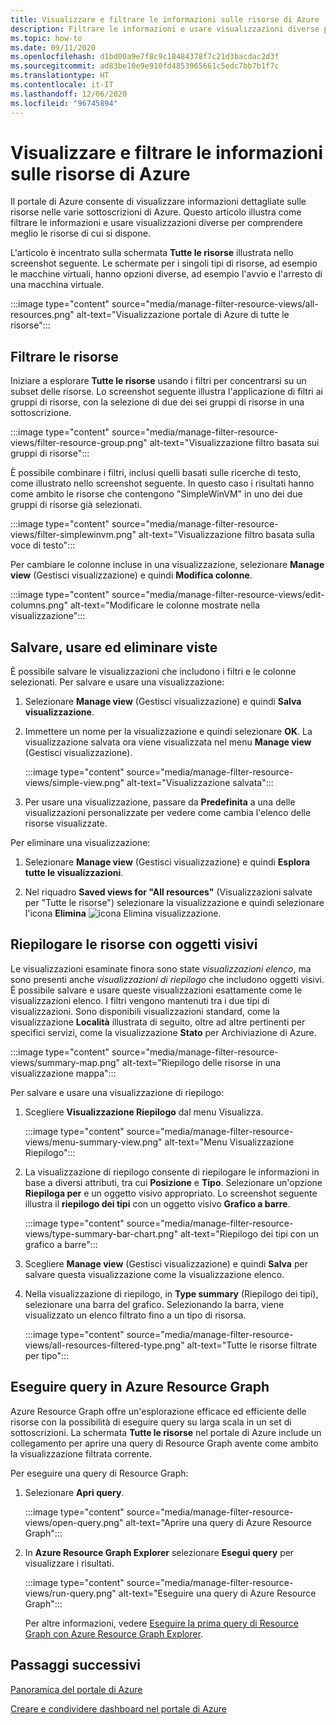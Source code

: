 ```yaml
---
title: Visualizzare e filtrare le informazioni sulle risorse di Azure
description: Filtrare le informazioni e usare visualizzazioni diverse per comprendere meglio le risorse di Azure di cui si dispone.
ms.topic: how-to
ms.date: 09/11/2020
ms.openlocfilehash: d1bd00a9e7f8c9c18484378f7c21d3bacdac2d3f
ms.sourcegitcommit: ad83be10e9e910fd4853965661c5edc7bb7b1f7c
ms.translationtype: HT
ms.contentlocale: it-IT
ms.lasthandoff: 12/06/2020
ms.locfileid: "96745894"
---
```

# <a name="view-and-filter-azure-resource-information"></a>Visualizzare e filtrare le informazioni sulle risorse di Azure

Il portale di Azure consente di visualizzare informazioni dettagliate sulle risorse nelle varie sottoscrizioni di Azure. Questo articolo illustra come filtrare le informazioni e usare visualizzazioni diverse per comprendere meglio le risorse di cui si dispone.

L'articolo è incentrato sulla schermata **Tutte le risorse** illustrata nello screenshot seguente. Le schermate per i singoli tipi di risorse, ad esempio le macchine virtuali, hanno opzioni diverse, ad esempio l'avvio e l'arresto di una macchina virtuale.

:::image type="content" source="media/manage-filter-resource-views/all-resources.png" alt-text="Visualizzazione portale di Azure di tutte le risorse":::

## <a name="filter-resources"></a>Filtrare le risorse

Iniziare a esplorare **Tutte le risorse** usando i filtri per concentrarsi su un subset delle risorse. Lo screenshot seguente illustra l'applicazione di filtri ai gruppi di risorse, con la selezione di due dei sei gruppi di risorse in una sottoscrizione.

:::image type="content" source="media/manage-filter-resource-views/filter-resource-group.png" alt-text="Visualizzazione filtro basata sui gruppi di risorse":::

È possibile combinare i filtri, inclusi quelli basati sulle ricerche di testo, come illustrato nello screenshot seguente. In questo caso i risultati hanno come ambito le risorse che contengono "SimpleWinVM" in uno dei due gruppi di risorse già selezionati.

:::image type="content" source="media/manage-filter-resource-views/filter-simplewinvm.png" alt-text="Visualizzazione filtro basata sulla voce di testo":::

Per cambiare le colonne incluse in una visualizzazione, selezionare **Manage view** (Gestisci visualizzazione) e quindi **Modifica colonne**.

:::image type="content" source="media/manage-filter-resource-views/edit-columns.png" alt-text="Modificare le colonne mostrate nella visualizzazione":::

## <a name="save-use-and-delete-views"></a>Salvare, usare ed eliminare viste

È possibile salvare le visualizzazioni che includono i filtri e le colonne selezionati. Per salvare e usare una visualizzazione:

1. Selezionare **Manage view** (Gestisci visualizzazione) e quindi **Salva visualizzazione**.

1. Immettere un nome per la visualizzazione e quindi selezionare **OK**. La visualizzazione salvata ora viene visualizzata nel menu **Manage view** (Gestisci visualizzazione).

    :::image type="content" source="media/manage-filter-resource-views/simple-view.png" alt-text="Visualizzazione salvata":::

1. Per usare una visualizzazione, passare da **Predefinita** a una delle visualizzazioni personalizzate per vedere come cambia l'elenco delle risorse visualizzate.

Per eliminare una visualizzazione:

1. Selezionare **Manage view** (Gestisci visualizzazione) e quindi **Esplora tutte le visualizzazioni**.

1. Nel riquadro **Saved views for "All resources"** (Visualizzazioni salvate per "Tutte le risorse") selezionare la visualizzazione e quindi selezionare l'icona **Elimina** ![icona Elimina visualizzazione](media/manage-filter-resource-views/icon-delete.png).

## <a name="summarize-resources-with-visuals"></a>Riepilogare le risorse con oggetti visivi

Le visualizzazioni esaminate finora sono state _visualizzazioni elenco_, ma sono presenti anche _visualizzazioni di riepilogo_ che includono oggetti visivi. È possibile salvare e usare queste visualizzazioni esattamente come le visualizzazioni elenco. I filtri vengono mantenuti tra i due tipi di visualizzazioni. Sono disponibili visualizzazioni standard, come la visualizzazione **Località** illustrata di seguito, oltre ad altre pertinenti per specifici servizi, come la visualizzazione **Stato** per Archiviazione di Azure.

:::image type="content" source="media/manage-filter-resource-views/summary-map.png" alt-text="Riepilogo delle risorse in una visualizzazione mappa":::

Per salvare e usare una visualizzazione di riepilogo:

1. Scegliere **Visualizzazione Riepilogo** dal menu Visualizza.

    :::image type="content" source="media/manage-filter-resource-views/menu-summary-view.png" alt-text="Menu Visualizzazione Riepilogo":::

1. La visualizzazione di riepilogo consente di riepilogare le informazioni in base a diversi attributi, tra cui **Posizione** e **Tipo**. Selezionare un'opzione **Riepiloga per** e un oggetto visivo appropriato. Lo screenshot seguente illustra il **riepilogo dei tipi** con un oggetto visivo **Grafico a barre**.

    :::image type="content" source="media/manage-filter-resource-views/type-summary-bar-chart.png" alt-text="Riepilogo dei tipi con un grafico a barre":::

1. Scegliere **Manage view** (Gestisci visualizzazione) e quindi **Salva** per salvare questa visualizzazione come la visualizzazione elenco.

1. Nella visualizzazione di riepilogo, in **Type summary** (Riepilogo dei tipi), selezionare una barra del grafico. Selezionando la barra, viene visualizzato un elenco filtrato fino a un tipo di risorsa.

    :::image type="content" source="media/manage-filter-resource-views/all-resources-filtered-type.png" alt-text="Tutte le risorse filtrate per tipo":::

## <a name="run-queries-in-azure-resource-graph"></a>Eseguire query in Azure Resource Graph

Azure Resource Graph offre un'esplorazione efficace ed efficiente delle risorse con la possibilità di eseguire query su larga scala in un set di sottoscrizioni. La schermata **Tutte le risorse** nel portale di Azure include un collegamento per aprire una query di Resource Graph avente come ambito la visualizzazione filtrata corrente.

Per eseguire una query di Resource Graph:

1. Selezionare **Apri query**.

    :::image type="content" source="media/manage-filter-resource-views/open-query.png" alt-text="Aprire una query di Azure Resource Graph":::

1. In **Azure Resource Graph Explorer** selezionare **Esegui query** per visualizzare i risultati.

    :::image type="content" source="media/manage-filter-resource-views/run-query.png" alt-text="Eseguire una query di Azure Resource Graph":::

    Per altre informazioni, vedere [Eseguire la prima query di Resource Graph con Azure Resource Graph Explorer](../governance/resource-graph/first-query-portal.md).

## <a name="next-steps"></a>Passaggi successivi

[Panoramica del portale di Azure](azure-portal-overview.md)

[Creare e condividere dashboard nel portale di Azure](azure-portal-dashboards.md)
